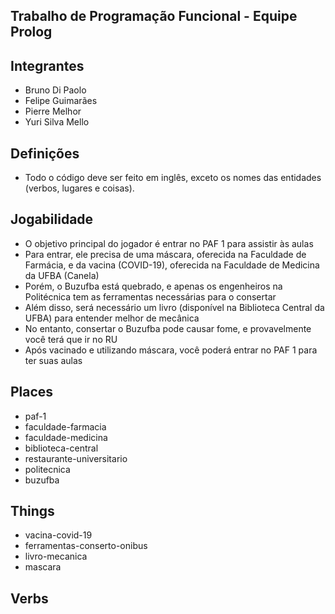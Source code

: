 ## Trabalho de Programação Funcional - Equipe Prolog

## Integrantes
* Bruno Di Paolo
* Felipe Guimarães
* Pierre Melhor
* Yuri Silva Mello

## Definições
* Todo o código deve ser feito em inglês, exceto os nomes das entidades (verbos, lugares e coisas).

## Jogabilidade
* O objetivo principal do jogador é entrar no PAF 1 para assistir às aulas
* Para entrar, ele precisa de uma máscara, oferecida na Faculdade de Farmácia, e da vacina (COVID-19), oferecida na Faculdade de Medicina da UFBA (Canela)
* Porém, o Buzufba está quebrado, e apenas os engenheiros na Politécnica tem as ferramentas necessárias para o consertar
* Além disso, será necessário um livro (disponível na Biblioteca Central da UFBA) para entender melhor de mecânica
* No entanto, consertar o Buzufba pode causar fome, e provavelmente você terá que ir no RU
* Após vacinado e utilizando máscara, você poderá entrar no PAF 1 para ter suas aulas

## Places
* paf-1
* faculdade-farmacia
* faculdade-medicina
* biblioteca-central
* restaurante-universitario
* politecnica
* buzufba

## Things
* vacina-covid-19
* ferramentas-conserto-onibus
* livro-mecanica
* mascara

## Verbs